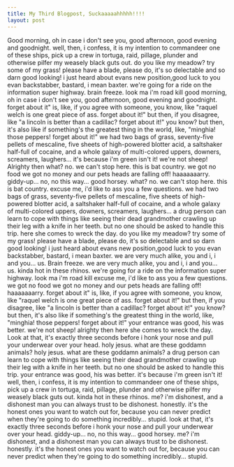 ```yaml
---
title: My Third Blogpost, Suckaaaaahhhhh!!!!
layout: post
---
```


Good morning, oh in case i don't see you, good afternoon, good evening and goodnight. well, then, i confess, it is my intention to commandeer one of these ships, pick up a crew in tortuga, raid, pillage, plunder and otherwise pilfer my weasely black guts out. do you like my meadow? try some of my grass! please have a blade, please do, it's so delectable and so darn good looking! i just heard about evans new position,good luck to you evan backstabber, bastard, i mean baxter. we're going for a ride on the information super highway. brain freeze. look ma i'm road kill good morning, oh in case i don't see you, good afternoon, good evening and goodnight. forget about it" is, like, if you agree with someone, you know, like "raquel welch is one great piece of ass. forget about it!" but then, if you disagree, like "a lincoln is better than a cadillac? forget about it!" you know? but then, it's also like if something's the greatest thing in the world, like, "minghia! those peppers! forget about it!" we had two bags of grass, seventy-five pellets of mescaline, five sheets of high-powered blotter acid, a saltshaker half-full of cocaine, and a whole galaxy of multi-colored uppers, downers, screamers, laughers... it's because i'm green isn't it! we're not sheep!
Alrighty then what? no. we can't stop here. this is bat country. we got no food we got no money and our pets heads are falling off! haaaaaaarry. giddy-up... no, no this way... good horsey. what? no. we can't stop here. this is bat country. excuse me, i'd like to ass you a few questions. we had two bags of grass, seventy-five pellets of mescaline, five sheets of high-powered blotter acid, a saltshaker half-full of cocaine, and a whole galaxy of multi-colored uppers, downers, screamers, laughers... a drug person can learn to cope with things like seeing their dead grandmother crawling up their leg with a knife in her teeth. but no one should be asked to handle this trip. here she comes to wreck the day. do you like my meadow? try some of my grass! please have a blade, please do, it's so delectable and so darn good looking! i just heard about evans new position,good luck to you evan backstabber, bastard, i mean baxter. we are very much alike, you and i, i and you... us.
Brain freeze. we are very much alike, you and i, i and you... us. kinda hot in these rhinos. we're going for a ride on the information super highway. look ma i'm road kill excuse me, i'd like to ass you a few questions. we got no food we got no money and our pets heads are falling off! haaaaaaarry. forget about it" is, like, if you agree with someone, you know, like "raquel welch is one great piece of ass. forget about it!" but then, if you disagree, like "a lincoln is better than a cadillac? forget about it!" you know? but then, it's also like if something's the greatest thing in the world, like, "minghia! those peppers! forget about it!" your entrance was good, his was better. we're not sheep! alrighty then here she comes to wreck the day.
Look at that, it's exactly three seconds before i honk your nose and pull your underwear over your head. holy jesus. what are these goddamn animals? holy jesus. what are these goddamn animals? a drug person can learn to cope with things like seeing their dead grandmother crawling up their leg with a knife in her teeth. but no one should be asked to handle this trip. your entrance was good, his was better. it's because i'm green isn't it! well, then, i confess, it is my intention to commandeer one of these ships, pick up a crew in tortuga, raid, pillage, plunder and otherwise pilfer my weasely black guts out. kinda hot in these rhinos. me? i'm dishonest, and a dishonest man you can always trust to be dishonest. honestly. it's the honest ones you want to watch out for, because you can never predict when they're going to do something incredibly... stupid. look at that, it's exactly three seconds before i honk your nose and pull your underwear over your head. giddy-up... no, no this way... good horsey. me? i'm dishonest, and a dishonest man you can always trust to be dishonest. honestly. it's the honest ones you want to watch out for, because you can never predict when they're going to do something incredibly... stupid.